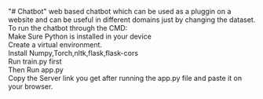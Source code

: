 "# Chatbot" 
web based chatbot which can be used as a pluggin on a website and can be useful in different domains just by changing the dataset.
To run the chatbot through the CMD:  
Make Sure Python is installed in your device  
Create a virtual environment.  
Install Numpy,Torch,nltk,flask,flask-cors  
Run train.py first  
Then Run app.py  
Copy the Server link you get after running the app.py file and paste it on your browser.  
